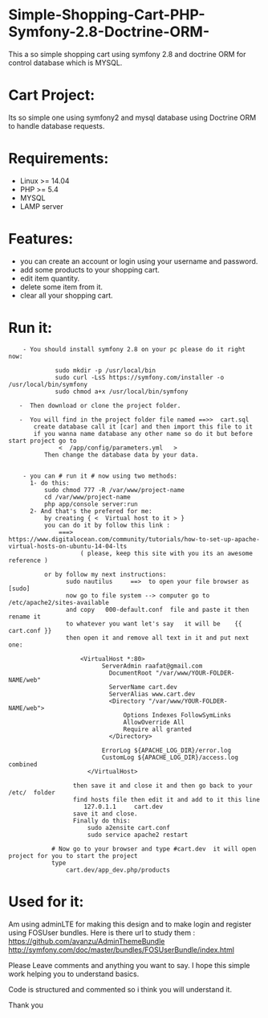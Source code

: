 # Simple-Shopping-Cart-PHP-Symfony-2.8-Doctrine-ORM-
This a so simple shopping cart using symfony 2.8 and doctrine ORM for control database which is MYSQL.

# Cart Project:

Its so simple one using symfony2 and mysql database using Doctrine ORM to handle database requests.

# Requirements:
  - Linux >= 14.04
  - PHP  >= 5.4
  - MYSQL
  - LAMP server
  

# Features: 

  - you can create an account or login using your username and password.
  - add some products to your shopping cart.
  - edit item quantity.
  - delete some item from it.
  - clear all your shopping cart.

# Run it:

        - You should install symfony 2.8 on your pc please do it right now:
                
                 sudo mkdir -p /usr/local/bin
                 sudo curl -LsS https://symfony.com/installer -o /usr/local/bin/symfony
                 sudo chmod a+x /usr/local/bin/symfony
        
       -  Then download or clone the project folder.
       
       -  You will find in the project folder file named ==>>  cart.sql
           create database call it [car] and then import this file to it
           if you wanna name database any other name so do it but before start project go to
                  <  /app/config/parameters.yml   >
              Then change the database data by your data.
           
           
        - you can # run it # now using two methods:
          1- do this:
              sudo chmod 777 -R /var/www/project-name
              cd /var/www/project-name
              php app/console server:run
          2- And that's the prefered for me:
              by creating { <  Virtual host to it > }
              you can do it by follow this link :
                  ===>  https://www.digitalocean.com/community/tutorials/how-to-set-up-apache-virtual-hosts-on-ubuntu-14-04-lts
                        ( please, keep this site with you its an awesome reference )
              
              or by follow my next instructions:
                    sudo nautilus     ==>  to open your file browser as  [sudo] 
                    now go to file system --> computer go to /etc/apache2/sites-available
                    and copy   000-default.conf  file and paste it then rename it 
                    to whatever you want let's say   it will be    {{  cart.conf }}
                    then open it and remove all text in it and put next one:
                    
                        <VirtualHost *:80>
                              ServerAdmin raafat@gmail.com
                                DocumentRoot "/var/www/YOUR-FOLDER-NAME/web"
                                ServerName cart.dev
                                ServerAlias www.cart.dev
                                <Directory "/var/www/YOUR-FOLDER-NAME/web">
                                    Options Indexes FollowSymLinks
                                    AllowOverride All
                                    Require all granted  
                                </Directory>

                              ErrorLog ${APACHE_LOG_DIR}/error.log
                              CustomLog ${APACHE_LOG_DIR}/access.log combined
                          </VirtualHost>
                      
                      then save it and close it and then go back to your   /etc/  folder
                      find hosts file then edit it and add to it this line
                         127.0.1.1     cart.dev
                      save it and close.
                      Finally do this:
                          sudo a2ensite cart.conf
                          sudo service apache2 restart
                      
                # Now go to your browser and type #cart.dev  it will open project for you to start the project 
                type
                    cart.dev/app_dev.php/products

# Used for it:

Am using adminLTE for making this design and to make login and register using FOSUser bundles.
Here is there url to study them :
      https://github.com/avanzu/AdminThemeBundle
      http://symfony.com/doc/master/bundles/FOSUserBundle/index.html
      
Please Leave comments and anything you want to say. 
I hope this simple work helping you to understand basics.

Code is structured and commented so i think you will understand it.

Thank you
              
